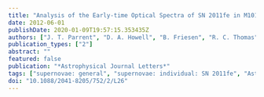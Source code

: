 ```yaml
---
title: "Analysis of the Early-time Optical Spectra of SN 2011fe in M101"
date: 2012-06-01
publishDate: 2020-01-09T19:57:15.353435Z
authors: ["J. T. Parrent", "D. A. Howell", "B. Friesen", "R. C. Thomas", "R. A. Fesen", "D. Milisavljevic", "F. B. Bianco", "B. Dilday", "P. Nugent", "E. Baron", "I. Arcavi", "S. Ben-Ami", "D. Bersier", "L. Bildsten", "J. Bloom", "Y. Cao", "S. B. Cenko", "A. V. Filippenko", "A. Gal-Yam", "M. M. Kasliwal", "N. Konidaris", "S. R. Kulkarni", "N. M. Law", "D. Levitan", "K. Maguire", "P. A. Mazzali", "E. O. Ofek", "Y. Pan", "D. Polishook", "D. Poznanski", "R. M. Quimby", "J. M. Silverman", "A. Sternberg", "M. Sullivan", "E. S. Walker", "Dong Xu", "C. Buton", "R. Pereira"]
publication_types: ["2"]
abstract: ""
featured: false
publication: "*Astrophysical Journal Letters*"
tags: ["supernovae: general", "supernovae: individual: SN 2011fe", "Astrophysics - Cosmology and Nongalactic Astrophysics", "Astrophysics - Solar and Stellar Astrophysics"]
doi: "10.1088/2041-8205/752/2/L26"
---
```



